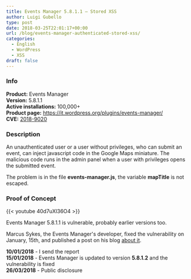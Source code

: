 ```yaml
---
title: Events Manager 5.8.1.1 – Stored XSS
author: Luigi Gubello
type: post
date: 2018-03-25T22:01:17+00:00
url: /blog/events-manager-authenticated-stored-xss/
categories:
  - English
  - WordPress
  - XSS
draft: false
---
```

### Info

**Product:** Events Manager  
**Version:** 5.8.1.1  
**Active installations:** 100,000+  
**Product page:** <https://it.wordpress.org/plugins/events-manager/>  
**CVE:** [2018-9020][1]

### Description

An unauthenticated user or a user without privileges, who can submit an event, can inject javascript code in the Google Maps miniature. The malicious code runs in the admin panel when a user with privileges opens the submitted event.

The problem is in the file **events-manager.js**, the variable **mapTitle** is not escaped.

### Proof of Concept

{{< youtube 40d7uXl36O4 >}}
&nbsp;

Events Manager 5.8.1.1 is vulnerable, probably earlier versions too.

Marcus Sykes, the Events Manager's developer, fixed the vulnerability on January, 15th, and published a post on his blog [about it][2].

**10/01/2018** - I send the report  
**15/01/2018** - Events Manager is updated to version **5.8.1.2** and the vulnerability is fixed  
**26/03/2018** - Public disclosure

 [1]: https://cve.mitre.org/cgi-bin/cvename.cgi?name=CVE-2018-9020
 [2]: http://wp-events-plugin.com/blog/2018/01/15/events-manager-5-8-1-2-security-release/